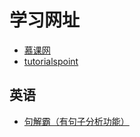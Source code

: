 # 学习网址

- [慕课网][imooc]
- [tutorialspoint][tutorialspoint]

[imooc]: https://www.imooc.com/
[tutorialspoint]: http://www.tutorialspoint.com/

## 英语

- [句解霸（有句子分析功能）][en998]

[en998]: http://www.en998.com/
